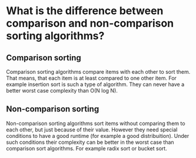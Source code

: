 # What is the difference between comparison and non-comparison sorting algorithms?

## Comparison sorting
Comparison sorting algorithms compare items with each other to sort them. That means, that each item is at least compared to one other item.
For example insertion sort is such a type of algorithm.
They can never have a better worst case complexity than O(N log N).

## Non-comparison sorting
Non-comparison sorting algorithms sort items without comparing them to each other, but just because of their value. However they need special conditions to have a good runtime (for example a good distribuition). Under such conditions their complexity can be better in the worst case than comparison sort algorithms.
For example radix sort or bucket sort.